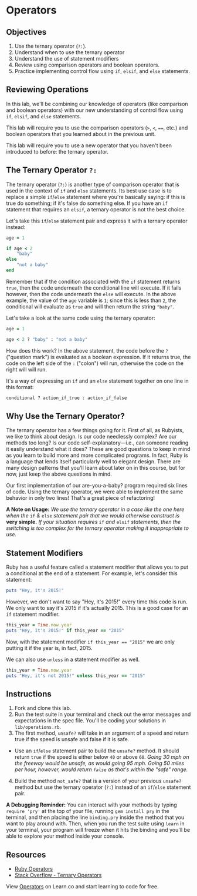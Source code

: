 # Operators

## Objectives

1. Use the ternary operator (`?:`).
2. Understand when to use the ternary operator
3. Understand the use of statement modifiers
4. Review using comparison operators and boolean operators.
3. Practice implementing control flow using `if`, `elsif`, and `else` statements.

## Reviewing Operations

In this lab, we'll be combining our knowledge of operators (like comparison and boolean operators) with our new understanding of control flow using `if`, `elsif`, and `else` statements. 

This lab will require you to use the comparison operators (`>`, `<`, `==`, etc.) and boolean operators that you learned about in the previous unit.

This lab will require you to use a new operator that you haven't been introduced to before: the ternary operator.

## The Ternary Operator `?:`

The ternary operator (`?:`) is another type of comparison operator that is used in the context of `if` and `else` statements. Its best use case is to replace a simple `if`/`else` statement where you're basically saying: if this is true do something; if it's false do something else. If you have an `if` statement that requires an `elsif`, a ternary operator is not the best choice. 

Let's take this `if`/`else` statement pair and express it with a ternary operator instead: 

```ruby
age = 1

if age < 2
	"baby"
else
	"not a baby"
end 
```

Remember that if the condition associated with the `if` statement returns `true`, then the code underneath the conditional line will execute. If it fails however, then the code underneath the `else` will execute. In the above example, the value of the `age` variable is `1`; since this is less than `2`, the conditional will evaluate as `true` and will then return the string `"baby"`. 

Let's take a look at the same code using the ternary operator: 

```ruby
age = 1

age < 2 ? "baby" : "not a baby"
```

How does this work? In the above statement, the code before the `?` ("question mark") is evaluated as a boolean expression. If it returns true, the code on the left side of the `:` ("colon") will run, otherwise the code on the right will will run. 

It's a way of expressing an `if` and an `else` statement together on one line in this format:

```ruby
conditional ? action_if_true : action_if_false
```
## Why Use the Ternary Operator?

The ternary operator has a few things going for it. First of all, as Rubyists, we like to think about design. Is our code needlessly complex? Are our methods too long? Is our code self-explanatory––i.e., can someone reading it easily understand what it does? These are good questions to keep in mind as you learn to build more and more complicated programs. In fact, Ruby is a language that lends itself particularly well to elegant design. There are many design patterns that you'll learn about later on in this course, but for now, just keep the above questions in mind. 

Our first implementation of our are-you-a-baby? program required six lines of code. Using the ternary operator, we were able to implement the same behavior in only two lines! That's a great piece of refactoring!

**A Note on Usage:** *We use the ternary operator in a case like the one here when the* `if` *&* `else` *statement pair that we would otherwise construct is* **very simple.** *If your situation requires* `if` *and* `elsif` *statements, then the switching is too complex for the ternary operator making it inappropriate to use.*

## Statement Modifiers
Ruby has a useful feature called a statement modifier that allows you to put a conditional at the end of a statement. For example, let's consider this statement:

```ruby
puts "Hey, it's 2015!"
``` 

However, we don't want to say "Hey, it's 2015!" every time this code is run. We only want to say it's 2015 if it's actually 2015. This is a good case for an `if` statement modifier.

```ruby
this_year = Time.now.year
puts "Hey, it's 2015!" if this_year == "2015"
``` 
Now, with the statement modifier `if this_year == "2015"` we are only putting it if the year is, in fact, 2015.

We can also use `unless` in a statement modifier as well. 

```ruby
this_year = Time.now.year
puts "Hey, it's not 2015!" unless this_year == "2015"
``` 


## Instructions

1. Fork and clone this lab. 
2. Run the test suite in your terminal and check out the error messages and expectations in the spec file. You'll be coding your solutions in `lib/operations.rb`.
3. The first method, `unsafe?` will take in an argument of a speed and return true if the speed is unsafe and false if it is safe. 
  * Use an `if`/`else` statement pair to build the `unsafe?` method. It should return `true` if the speed is either below `40` or above `60`. *Going 30 mph on the freeway would be unsafe, as would going 95 mph. Going 50 miles per hour, however, would return `false` as that's within the "safe" range.*
4.  Build the method `not_safe?` that is a version of your previous `unsafe?` method but use the ternary operator (`?:`) instead of an `if`/`else` statement pair.

**A Debugging Reminder:** You can interact with your methods by typing `require 'pry'` at the top of your file, running `gem install pry` in the terminal, and then placing the line `binding.pry` inside the method that you want to play around with. Then, when you run the test suite using `learn` in your terminal, your program will freeze when it hits the binding and you'll be able to explore your method inside your console.

## Resources

* [Ruby Operators](http://www.techotopia.com/index.php/Ruby_Operators)
* [Stack Overflow - Ternary Operators](http://stackoverflow.com/a/4252945)

<p data-visibility='hidden'>View <a href='https://learn.co/lessons/operators' title='Operators'>Operators</a> on Learn.co and start learning to code for free.</p>
